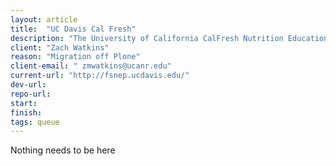 ```yaml
---
layout: article
title:  "UC Davis Cal Fresh"
description: "The University of California CalFresh Nutrition Education Program (UC CalFresh NEP, or just UC CalFresh) is funded through a joint agreement among the U.S. Department of Agriculture/Food and Nutrition Service (USDA/FNS), the California Department of Social Services (CDSS) CalFresh branch, and the University of California Cooperative Extension (UCCE). UC CalFresh consists of Adult, Family-Centered, and Youth programs operating throughout California."
client: "Zach Watkins"
reason: "Migration off Plone"
client-email: "	zmwatkins@ucanr.edu"
current-url: "http://fsnep.ucdavis.edu/"
dev-url:
repo-url:
start:
finish:
tags: queue
---
```


Nothing needs to be here
